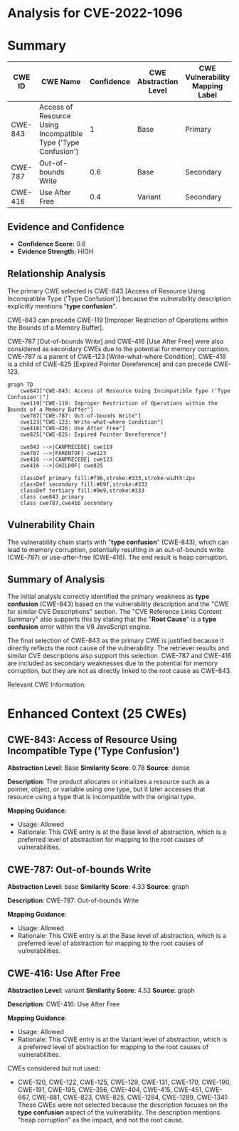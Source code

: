 # Analysis for CVE-2022-1096

# Summary
| CWE ID    | CWE Name                                                          | Confidence | CWE Abstraction Level | CWE Vulnerability Mapping Label | CWE-Vulnerability Mapping Notes |
| --------- | ----------------------------------------------------------------- | ---------- | --------------------- | ------------------------------- | ----------------------------- |
| CWE-843   | Access of Resource Using Incompatible Type ('Type Confusion')       | 1          | Base                  | Primary                         | Allowed                       |
| CWE-787   | Out-of-bounds Write                                               | 0.6        | Base                  | Secondary                       | Allowed                       |
| CWE-416   | Use After Free                                                    | 0.4        | Variant               | Secondary                       | Allowed                       |

## Evidence and Confidence

*   **Confidence Score:** 0.8
*   **Evidence Strength:** HIGH

## Relationship Analysis
The primary CWE selected is CWE-843 [Access of Resource Using Incompatible Type ('Type Confusion')] because the vulnerability description explicitly mentions "**type confusion**".

CWE-843 can precede CWE-119 [Improper Restriction of Operations within the Bounds of a Memory Buffer].

CWE-787 [Out-of-bounds Write] and CWE-416 [Use After Free] were also considered as secondary CWEs due to the potential for memory corruption. CWE-787 is a parent of CWE-123 [Write-what-where Condition]. CWE-416 is a child of CWE-825 [Expired Pointer Dereference] and can precede CWE-123.

```mermaid
graph TD
    cwe843["CWE-843: Access of Resource Using Incompatible Type ('Type Confusion')"]
    cwe119["CWE-119: Improper Restriction of Operations within the Bounds of a Memory Buffer"]
    cwe787["CWE-787: Out-of-bounds Write"]
    cwe123["CWE-123: Write-what-where Condition"]
    cwe416["CWE-416: Use After Free"]
    cwe825["CWE-825: Expired Pointer Dereference"]
    
    cwe843 -->|CANPRECEDE| cwe119
    cwe787 -->|PARENTOF| cwe123
    cwe416 -->|CANPRECEDE| cwe123
    cwe416 -->|CHILDOF| cwe825
    
    classDef primary fill:#f96,stroke:#333,stroke-width:2px
    classDef secondary fill:#69f,stroke:#333
    classDef tertiary fill:#9e9,stroke:#333
    class cwe843 primary
    class cwe787,cwe416 secondary
```

## Vulnerability Chain
The vulnerability chain starts with "**type confusion**" (CWE-843), which can lead to memory corruption, potentially resulting in an out-of-bounds write (CWE-787) or use-after-free (CWE-416). The end result is heap corruption.

## Summary of Analysis
The initial analysis correctly identified the primary weakness as **type confusion** (CWE-843) based on the vulnerability description and the "CWE for similar CVE Descriptions" section. The "CVE Reference Links Content Summary" also supports this by stating that the "**Root Cause**" is a **type confusion** error within the V8 JavaScript engine.

The final selection of CWE-843 as the primary CWE is justified because it directly reflects the root cause of the vulnerability. The retriever results and similar CVE descriptions also support this selection. CWE-787 and CWE-416 are included as secondary weaknesses due to the potential for memory corruption, but they are not as directly linked to the root cause as CWE-843.

Relevant CWE Information:

# Enhanced Context (25 CWEs)

## CWE-843: Access of Resource Using Incompatible Type ('Type Confusion')
**Abstraction Level**: Base
**Similarity Score**: 0.78
**Source**: dense

**Description**:
The product allocates or initializes a resource such as a pointer, object, or variable using one type, but it later accesses that resource using a type that is incompatible with the original type.

**Mapping Guidance**:
- Usage: Allowed
- Rationale: This CWE entry is at the Base level of abstraction, which is a preferred level of abstraction for mapping to the root causes of vulnerabilities.

## CWE-787: Out-of-bounds Write
**Abstraction Level**: base
**Similarity Score**: 4.33
**Source**: graph

**Description**:
CWE-787: Out-of-bounds Write

**Mapping Guidance**:
- Usage: Allowed
- Rationale: This CWE entry is at the Base level of abstraction, which is a preferred level of abstraction for mapping to the root causes of vulnerabilities.

## CWE-416: Use After Free
**Abstraction Level**: variant
**Similarity Score**: 4.53
**Source**: graph

**Description**:
CWE-416: Use After Free

**Mapping Guidance**:
- Usage: Allowed
- Rationale: This CWE entry is at the Variant level of abstraction, which is a preferred level of abstraction for mapping to the root causes of vulnerabilities.

CWEs considered but not used:
*   CWE-120, CWE-122, CWE-125, CWE-129, CWE-131, CWE-170, CWE-190, CWE-191, CWE-195, CWE-356, CWE-404, CWE-415, CWE-451, CWE-667, CWE-681, CWE-823, CWE-825, CWE-1284, CWE-1289, CWE-1341: These CWEs were not selected because the description focuses on the **type confusion** aspect of the vulnerability. The description mentions "heap corruption" as the impact, and not the root cause.